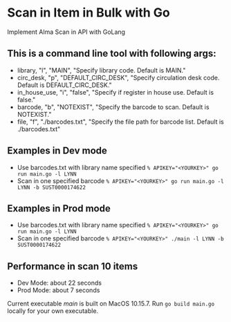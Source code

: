 # Scan in Item in Bulk with Go
Implement Alma Scan in API with GoLang

## This is a command line tool with following args:
- library, "l", "MAIN", "Specify library code. Default is MAIN."
- circ_desk, "p", "DEFAULT_CIRC_DESK", "Specify circulation desk code. Default is DEFAULT_CIRC_DESK."
- in_house_use, "i", "false", "Specify if register in house use. Default is false."
- barcode, "b", "NOTEXIST", "Specify the barcode to scan. Default is NOTEXIST."
- file, "f", "./barcodes.txt", "Specify the file path for barcode list. Default is ./barcodes.txt"

## Examples in Dev mode
* Use barcodes.txt with library name specified
`% APIKEY="<YOURKEY>" go run main.go -l LYNN`
* Scan in one specified barcode
`% APIKEY="<YOURKEY>" go run main.go -l LYNN -b SUST0000174622`

## Examples in Prod mode
* Use barcodes.txt with library name specified
`% APIKEY="<YOURKEY>" go run main.go -l LYNN`
* Scan in one specified barcode
`% APIKEY="<YOURKEY>" ./main -l LYNN -b SUST0000174622`

## Performance in scan 10 items
* Dev Mode: about 22 seconds
* Prod Mode: about 7 seconds

Current executable *main* is built on MacOS 10.15.7.
Run `go build main.go` locally for your own executable. 